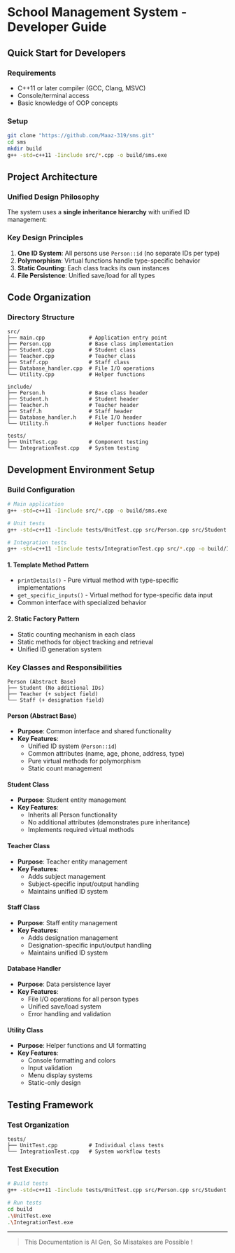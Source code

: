 # School Management System - Developer Guide

## Quick Start for Developers

### Requirements
- C++11 or later compiler (GCC, Clang, MSVC)
- Console/terminal access
- Basic knowledge of OOP concepts

### Setup
```bash
git clone "https://github.com/Maaz-319/sms.git"
cd sms
mkdir build
g++ -std=c++11 -Iinclude src/*.cpp -o build/sms.exe
```

## Project Architecture

### Unified Design Philosophy
The system uses a **single inheritance hierarchy** with unified ID management:

### Key Design Principles
1. **One ID System**: All persons use `Person::id` (no separate IDs per type)
2. **Polymorphism**: Virtual functions handle type-specific behavior
3. **Static Counting**: Each class tracks its own instances
4. **File Persistence**: Unified save/load for all types

## Code Organization

### Directory Structure
```
src/
├── main.cpp              # Application entry point
├── Person.cpp            # Base class implementation
├── Student.cpp           # Student class
├── Teacher.cpp           # Teacher class
├── Staff.cpp             # Staff class
├── Database_handler.cpp  # File I/O operations
└── Utility.cpp           # Helper functions

include/
├── Person.h              # Base class header
├── Student.h             # Student header
├── Teacher.h             # Teacher header
├── Staff.h               # Staff header
├── Database_handler.h    # File I/O header
└── Utility.h             # Helper functions header

tests/
├── UnitTest.cpp          # Component testing
└── IntegrationTest.cpp   # System testing
```

## Development Environment Setup

### Build Configuration
```bash
# Main application
g++ -std=c++11 -Iinclude src/*.cpp -o build/sms.exe

# Unit tests
g++ -std=c++11 -Iinclude tests/UnitTest.cpp src/Person.cpp src/Student.cpp src/Teacher.cpp src/Staff.cpp src/Utility.cpp -o build/UnitTest.exe

# Integration tests
g++ -std=c++11 -Iinclude tests/IntegrationTest.cpp src/*.cpp -o build/IntegrationTest.exe
```

#### 1. Template Method Pattern
- `printDetails()` - Pure virtual method with type-specific implementations
- `get_specific_inputs()` - Virtual method for type-specific data input
- Common interface with specialized behavior

#### 2. Static Factory Pattern
- Static counting mechanism in each class
- Static methods for object tracking and retrieval
- Unified ID generation system

### Key Classes and Responsibilities

```
Person (Abstract Base)
├── Student (No additional IDs)
├── Teacher (+ subject field)
└── Staff (+ designation field)
```

#### Person (Abstract Base)
- **Purpose**: Common interface and shared functionality
- **Key Features**:
  - Unified ID system (`Person::id`)
  - Common attributes (name, age, phone, address, type)
  - Pure virtual methods for polymorphism
  - Static count management

#### Student Class
- **Purpose**: Student entity management
- **Key Features**:
  - Inherits all Person functionality
  - No additional attributes (demonstrates pure inheritance)
  - Implements required virtual methods

#### Teacher Class
- **Purpose**: Teacher entity management  
- **Key Features**:
  - Adds subject management
  - Subject-specific input/output handling
  - Maintains unified ID system

#### Staff Class
- **Purpose**: Staff entity management
- **Key Features**:
  - Adds designation management
  - Designation-specific input/output handling
  - Maintains unified ID system

#### Database Handler
- **Purpose**: Data persistence layer
- **Key Features**:
  - File I/O operations for all person types
  - Unified save/load system
  - Error handling and validation

#### Utility Class
- **Purpose**: Helper functions and UI formatting
- **Key Features**:
  - Console formatting and colors
  - Input validation
  - Menu display systems
  - Static-only design


## Testing Framework

### Test Organization
```
tests/
├── UnitTest.cpp          # Individual class tests
└── IntegrationTest.cpp   # System workflow tests
```

### Test Execution
```bash
# Build tests
g++ -std=c++11 -Iinclude tests/UnitTest.cpp src/Person.cpp src/Student.cpp src/Teacher.cpp src/Staff.cpp src/Utility.cpp -o build/UnitTest.exe

# Run tests
cd build
.\UnitTest.exe
.\IntegrationTest.exe
```
---

> This Documentation is AI Gen, So Misatakes are Possible !